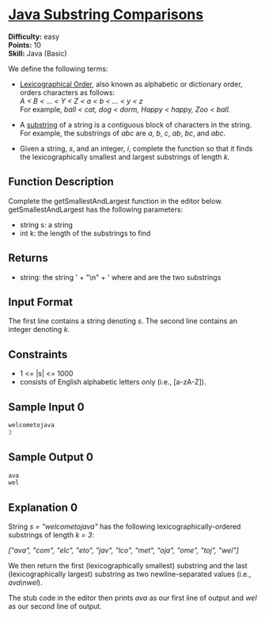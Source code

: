 # [Java Substring Comparisons](https://www.hackerrank.com/challenges/java-string-compare/problem)

**Difficulty:** easy
</br>**Points:** 10
</br>**Skill:** Java (Basic)

We define the following terms:

- [Lexicographical Order](https://en.wikipedia.org/wiki/Lexicographical_order), also known as alphabetic or dictionary order, orders characters as follows:</br>
    _A < B < ... < Y < Z < a < b < ... < y < z </br>_
    For example, _ball < cat, dog < dorm, Happy < happy, Zoo < ball._
- A [substring](https://en.wikipedia.org/wiki/Substring) of a string is a contiguous block of characters in the string. For example, the substrings of _abc_ are _a_, _b_, _c_, _ab_, _bc_, and _abc_.

- Given a string, _s_, and an integer, _i_, complete the function so that it finds the lexicographically smallest and largest substrings of length _k_.

## Function Description

Complete the getSmallestAndLargest function in the editor below.
</br>getSmallestAndLargest has the following parameters:
- string s: a string
- int k: the length of the substrings to find

## Returns
- string: the string ' + "\n" + ' where and are the two substrings

## Input Format

The first line contains a string denoting _s_.
The second line contains an integer denoting _k_.

## Constraints
- 1 <= |s| <= 1000
- consists of English alphabetic letters only (i.e., [a-zA-Z]).

## Sample Input 0
````java
welcometojava
3
````

## Sample Output 0
````java
ava
wel
````

## Explanation 0

String _s = "welcometojava"_ has the following lexicographically-ordered substrings of length _k = 3_:

_["ava", "com", "elc", "eto", "jav", "lco", "met", "oja", "ome", "toj", "wel"]_

We then return the first (lexicographically smallest) substring and the last (lexicographically largest) substring as two newline-separated values (i.e., _ava\nwel_).

The stub code in the editor then prints _ava_ as our first line of output and _wel_ as our second line of output.
